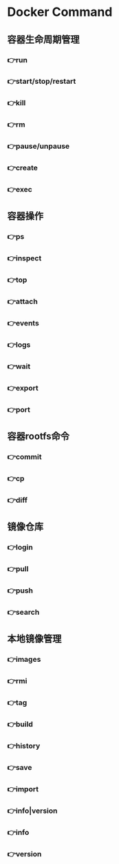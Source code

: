 # Docker Command
## 容器生命周期管理
### 👉run
### 👉start/stop/restart
### 👉kill
### 👉rm
### 👉pause/unpause
### 👉create
### 👉exec
## 容器操作
### 👉ps
### 👉inspect
### 👉top
### 👉attach
### 👉events
### 👉logs
### 👉wait
### 👉export
### 👉port
## 容器rootfs命令
### 👉commit
### 👉cp
### 👉diff
## 镜像仓库
### 👉login
### 👉pull
### 👉push
### 👉search
## 本地镜像管理
### 👉images
### 👉rmi
### 👉tag
### 👉build
### 👉history
### 👉save
### 👉import
### 👉info|version
### 👉info
### 👉version